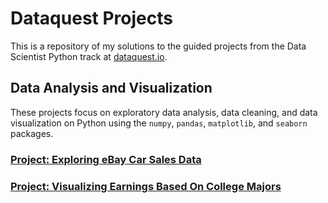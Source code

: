 # Dataquest Projects

This is a repository of my solutions to the guided projects from the Data Scientist Python track at [dataquest.io](https://www.dataquest.io). 

## Data Analysis and Visualization

These projects focus on exploratory data analysis, data cleaning, and data visualization on Python using the `numpy`, `pandas`, `matplotlib`, and `seaborn` packages.

### [Project: Exploring eBay Car Sales Data](Exploring_eBay_Car_Sales_Data/explore_ebay.ipynb)

### [Project: Visualizing Earnings Based On College Majors](Visualizing_Earnings_Based_On_College_Majors/college_grads.ipynb)
